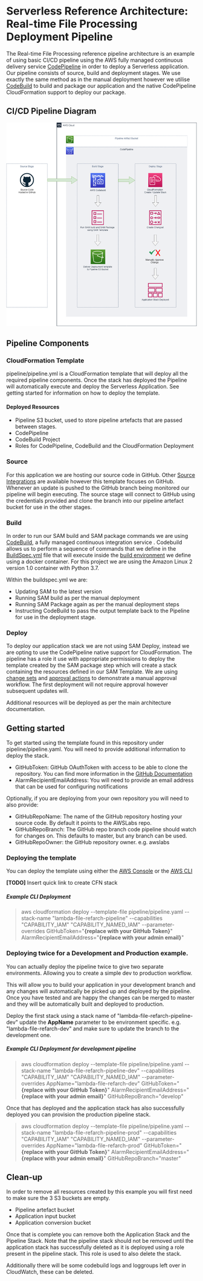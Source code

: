 # Serverless Reference Architecture: Real-time File Processing Deployment Pipeline

The Real-time File Processing reference pipeline architecture is an example of using basic CI/CD pipeline using the AWS fully managed continuous delivery service [CodePipeline](https://aws.amazon.com/codepipeline/) in order to deploy a Serverless application. Our pipeline consists of source, build and deployment stages. 
We use exactly the same method as in the manual deployment however we utilise [CodeBuild](https://aws.amazon.com/codebuild/) to build and package our application and the native CodePipeline CloudFormation support to deploy our package.

## CI/CD Pipeline Diagram


![Reference Architecture - Real-time File Processing CI/CD Pipeline](img/lambda-refarch-fileprocessing-simple-pipeline.png)


## Pipeline Components


### CloudFormation Template


pipeline/pipeline.yml is a CloudFormation template that will deploy all the required pipeline components. Once the stack has deployed the Pipeline will automatically execute and deploy the Serverless Application. See getting started for information on how to deploy the template.


#### Deployed Resources


* Pipeline S3 bucket, used to store pipeline artefacts that are passed between stages.
* CodePipeline
* CodeBuild Project
* Roles for CodePipeline, CodeBuild and the CloudFormation Deployment


### Source


For this application we are hosting our source code in GitHub. Other [Source Integrations](https://docs.aws.amazon.com/codepipeline/latest/userguide/integrations-action-type.html#integrations-source) are available however this template focuses on GitHub. Whenever an update is pushed to the GitHub branch being
monitored our pipeline will begin executing. The source stage will connect to GitHub using the credentials provided and clone the branch into our pipeline artefact bucket for use in the other stages. 


### Build


In order to run our SAM build and SAM package commands we are using [CodeBuild](https://aws.amazon.com/codebuild/), a fully managed continuous integration service . Codebuild allows us to perform a sequence of commands that we define in the [BuildSpec.yml](https://docs.aws.amazon.com/codebuild/latest/userguide/build-spec-ref.html)
file that will execute inside the [build environment](https://docs.aws.amazon.com/codebuild/latest/userguide/build-env-ref.html) we define using a docker container. For this project we are using the Amazon Linux 2 version 1.0 container with Python 3.7.

Within the buildspec.yml we are:

* Updating SAM to the latest version
* Running SAM build as per the manual deployment
* Running SAM Package again as per the manual deployment steps
* Instructing CodeBuild to pass the output template back to the Pipeline for use in the deployment stage. 



### Deploy


To deploy our application stack we are not using SAM Deploy, instead we are opting to use the CodePipeline native support for CloudFormation. The pipeline has a role it use with appropriate permissions to deploy the template created by the SAM package step which will create a stack containing the resources defined in our SAM Template. We are using [change sets](https://docs.aws.amazon.com/AWSCloudFormation/latest/UserGuide/using-cfn-updating-stacks-changesets.html) and [approval actions](https://docs.aws.amazon.com/codepipeline/latest/userguide/approvals-action-add.html) to demonstrate a manual approval workflow. The first deployment will not require approval however subsequent updates will.

Additional resources will be deployed as per the main architecture documentation.



## Getting started


To get started using the template found in this repository under pipeline/pipeline.yaml. You will need to provide additional information to deploy the stack.

  * GitHubToken: GitHub OAuthToken with access to be able to clone the repository. You can find more information in the [GitHub Documentation](https://github.com/settings/tokens)
  * AlarmRecipientEmailAddress: You will need to provide an email address that can be used for configuring notifications
  
Optionally, if you are deploying from your own repository you will need to also provide:
    
  * GitHubRepoName: The name of the GitHub repository hosting your source code. By default it points to the AWSLabs repo.
  * GitHubRepoBranch: The GitHub repo branch code pipeline should watch for changes on. This defaults to master, but any branch can be used.
  * GitHubRepoOwner: the GitHub repository owner. e.g. awslabs



### Deploying the template


You can deploy the template using either the [AWS Console](https://docs.aws.amazon.com/AWSCloudFormation/latest/UserGuide/cfn-console-create-stack.html) or the [AWS CLI](https://docs.aws.amazon.com/AWSCloudFormation/latest/UserGuide/using-cfn-cli-creating-stack.html)

**[TODO]** Insert quick link to create CFN stack



##### Example CLI Deployment


> aws cloudformation deploy --template-file pipeline/pipeline.yaml --stack-name "lambda-file-refarch-pipeline" --capabilities "CAPABILITY_IAM" "CAPABILITY_NAMED_IAM" --parameter-overrides GitHubToken="**{replace with your GitHub Token}**" AlarmRecipientEmailAddress="**{replace with your admin email}**"



### Deploying twice for a Development and Production example.


You can actually deploy the pipeline twice to give two separate environments. Allowing you to create a simple dev to production workflow.

This will allow you to build your application in your development branch and any changes will automatically be picked up and deployed by the pipeline. Once you have tested and are happy the changes can be merged to master and they will be automatically built and deployed to production.

Deploy the first stack using a stack name of "lambda-file-refarch-pipeline-dev" update the **AppName** parameter to be environment specific. e.g. "lambda-file-refarch-dev" and make sure to update the branch to the development one.

##### Example CLI Deployment for development pipeline


> aws cloudformation deploy --template-file pipeline/pipeline.yaml --stack-name "lambda-file-refarch-pipeline-dev" --capabilities "CAPABILITY_IAM" "CAPABILITY_NAMED_IAM" --parameter-overrides AppName="lambda-file-refarch-dev" GitHubToken="**{replace with your GitHub Token}**" AlarmRecipientEmailAddress="**{replace with your admin email}**" GitHubRepoBranch="develop"


Once that has deployed and the application stack has also successfully deployed you can provision the production pipeline stack.


> aws cloudformation deploy --template-file pipeline/pipeline.yaml --stack-name "lambda-file-refarch-pipeline-prod" --capabilities "CAPABILITY_IAM" "CAPABILITY_NAMED_IAM" --parameter-overrides AppName="lambda-file-refarch-prod" GitHubToken="**{replace with your GitHub Token}**" AlarmRecipientEmailAddress="**{replace with your admin email}**" GitHubRepoBranch="master"


## Clean-up

In order to remove all resources created by this example you will first need to make sure the 3 S3 buckets are empty.

* Pipeline artefact bucket
* Application input bucket
* Application conversion bucket

Once that is complete you can remove both the Application Stack and the Pipeline Stack. 
Note that the pipeline stack should not be removed until the application stack has successfully deleted as it is deployed using a role present in the pipeline stack. This role is used to also delete the stack.

Additionally there will be some codebuild logs and loggroups left over in CloudWatch, these can be deleted. 